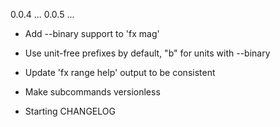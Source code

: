 0.0.4 ...
0.0.5 ...

 * Add --binary support to 'fx mag'
 * Use unit-free prefixes by default, "b" for units with --binary

 * Update 'fx range help' output to be consistent
 * Make subcommands versionless
 * Starting CHANGELOG
